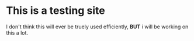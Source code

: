 # This is a testing site

I don't think this will ever be truely used efficiently, **BUT** i will be working on this a lot.
